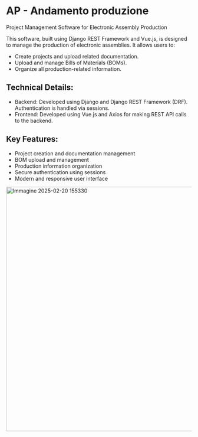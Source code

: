 # AP - Andamento produzione 
Project Management Software for Electronic Assembly Production

This software, built using Django REST Framework and Vue.js, is designed to manage the production of electronic assemblies. It allows users to:

- Create projects and upload related documentation.
- Upload and manage Bills of Materials (BOMs).
- Organize all production-related information.

## Technical Details:

- Backend: Developed using Django and Django REST Framework (DRF). Authentication is handled via sessions.
- Frontend: Developed using Vue.js and Axios for making REST API calls to the backend.

## Key Features:

- Project creation and documentation management
- BOM upload and management
- Production information organization
- Secure authentication using sessions
- Modern and responsive user interface

<img width="662" alt="Immagine 2025-02-20 155330" src="https://github.com/user-attachments/assets/f55de0f8-00ca-489e-90e6-2bf99b2a5685" />
